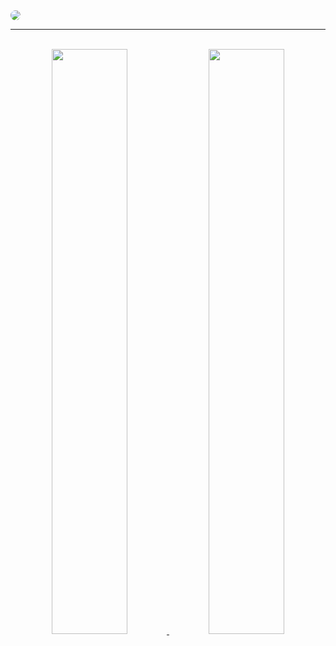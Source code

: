 <a href="https://github.com/xbxwtf">
<img style="border-radius: 10px;" src="https://api.xbx.wtf/svg/post?title=github.com/xbxwtf&description=%20Welcome%20to%20my%20GitHub%20Profile&type=png">
</a>

<hr />
<br>
<div align="center">
   <a href="https://github.com/xbxwtf">
   <img src="https://api.xbx.wtf/svg/github?org=false&type=png" style="width: 49%; height: auto;"/>
   </a>
   <a href="https://github.com/xbxstudios">
   <img src="https://api.xbx.wtf/svg/github?org=true&type=png" style="width: 49%; height: auto;" />
   </a>
</div>
